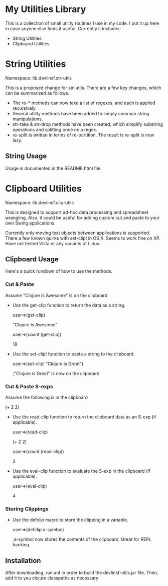 # My Utilities Library 
This is a collection of small utility routines I use in my code.  I put it up here in case anyone else finds it useful. Currently it includes:

* String Utilities
* Clipboard Utilities

# String Utilities 

Namespace: lib.devlinsf.str-utils

This is a proposed change for str-utils.  There are a few key changes, which can be summarized as follows.

* The re-* methods can now take a list of regexes, and each is applied recursively.
* Several utility methods have been added to simply common string manipulations.
* str-take & str-drop methods have been created, which simplify substring operations and splitting once on a regex.
* re-split is written in terms of re-partition.  The result is re-split is now lazy.

## String Usage 
Usage is documented in the README.html file.

# Clipboard Utilities 

Namespace: lib.devlinsf.clip-utils

This is designed to support ad-hoc data processing and spreadsheet wrangling.  Also, it could be useful for adding custom cut and paste to your own Swing applications.

Currently only moving text objects between applications is supported.  There a few known quirks with set-clip! in OS X.  Seems to work fine on XP.  Have not tested Vista or any variants of Linux.

## Clipboard Usage 

Here's a quick rundown of how to use the methods.

### Cut & Paste 
Assume "Clojure is Awesome" is on the clipboard

* Use the get-clip function to return the data as a string.

  	user=>(get-clip)

  	"Clojure is Awesome"

  	user=>(count (get-clip))

  	18

* Use the set-clip! function to paste a string to the clipboard.

	user=>(set-clip! "Clojure is Great")

	;"Clojure is Great" is now on the clipboard

### Cut & Paste S-exps
Assume the following is in the clipboard

  (+ 2 2)

* Use the read-clip function to return the clipboard data as an S-exp (if applicable).

  	user=>(read-clip)

  	(+ 2 2)

  	user=>(count (read-clip))

  	3

* Use the eval-clip function to evaluate the S-exp in the clipboard (if applicable).

  	user=>(eval-clip)

  	4

### Storing Clippings 

* Use the defclip macro to store the clipping in a variable.

  	user=>(defclip a-symbol)

  	;a-symbol now stores the contents of the clipboard.  Great for REPL hacking.


## Installation

After downloading, run ant in order to build the devlinsf-utils.jar file.  Then, add it to you clojure classpaths as necessary
